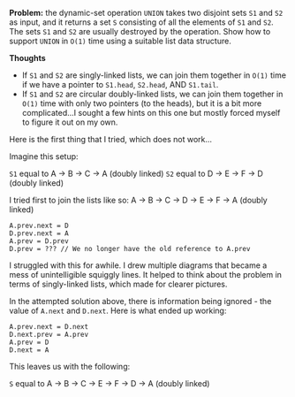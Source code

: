 **Problem:** the dynamic-set operation `UNION` takes two disjoint sets `S1` and `S2` as input, and it returns a set `S` consisting of all the elements of `S1` and `S2`. The sets `S1` and `S2` are usually destroyed by the operation. Show how to support `UNION` in `O(1)` time using a suitable list data structure. 

**Thoughts**

  * If `S1` and `S2` are singly-linked lists, we can join them together in `O(1)` time if we have a pointer to `S1.head`, `S2.head`, AND `S1.tail`.
  * If `S1` and `S2` are circular doubly-linked lists, we can join them together in `O(1)` time with only two pointers (to the heads), but it is a bit more complicated...I sought a few hints on this one but mostly forced myself to figure it out on my own. 

  Here is the first thing that I tried, which does not work...

  Imagine this setup:

  `S1` equal to A -> B -> C -> A (doubly linked)
  `S2` equal to D -> E -> F -> D (doubly linked)

  I tried first to join the lists like so: A -> B -> C -> D -> E -> F -> A (doubly linked)

  ```
  A.prev.next = D
  D.prev.next = A
  A.prev = D.prev
  D.prev = ??? // We no longer have the old reference to A.prev
  ```

  I struggled with this for awhile. I drew multiple diagrams that became a mess of unintelligible squiggly lines. It helped to think about the problem in terms of singly-linked lists, which made for clearer pictures. 

  In the attempted solution above, there is information being ignored - the value of `A.next` and `D.next`. Here is what ended up working:

  ```
  A.prev.next = D.next
  D.next.prev = A.prev
  A.prev = D
  D.next = A
  ```

  This leaves us with the following:

  `S` equal to A -> B -> C -> E -> F -> D -> A (doubly linked)
